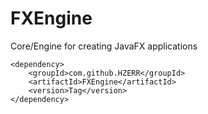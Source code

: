 # FXEngine
Core/Engine for creating JavaFX applications

	<dependency>
	    <groupId>com.github.HZERR</groupId>
	    <artifactId>FXEngine</artifactId>
	    <version>Tag</version>
	</dependency>
